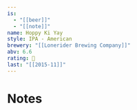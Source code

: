 ```yaml
---
is:
  - "[[beer]]"
  - "[[note]]"
name: Hoppy Ki Yay
style: IPA - American
brewery: "[[Lonerider Brewing Company]]"
abv: 6.6
rating: 🤞
last: "[[2015-11]]"
---
```

# Notes

